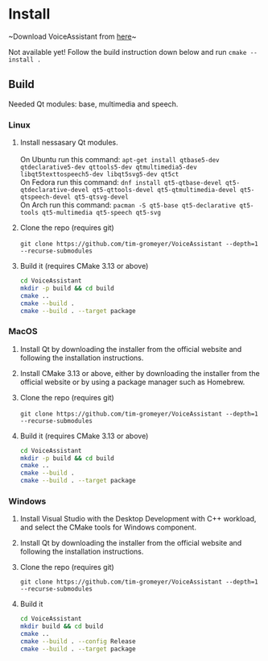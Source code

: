 # Install

~Download VoiceAssistant from [here](https://github.com/tim-gromeyer/VoiceAssistant/releases/latest)~

Not available yet! Follow the build instruction down below and run `cmake --install .`

## Build

Needed Qt modules: base, multimedia and speech.

### Linux

1. Install nessasary Qt modules.<br><br>
On Ubuntu run this command: `apt-get install qtbase5-dev qtdeclarative5-dev qttools5-dev qtmultimedia5-dev libqt5texttospeech5-dev libqt5svg5-dev qt5ct`  
On Fedora run this command: `dnf install qt5-qtbase-devel qt5-qtdeclarative-devel qt5-qttools-devel qt5-qtmultimedia-devel qt5-qtspeech-devel qt5-qtsvg-devel`  
On Arch run this command: `pacman -S qt5-base qt5-declarative qt5-tools qt5-multimedia qt5-speech qt5-svg`

2. Clone the repo (requires git)<br><br>
    `git clone https://github.com/tim-gromeyer/VoiceAssistant --depth=1 --recurse-submodules`

3. Build it (requires CMake 3.13 or above)<br>

    ```bash
    cd VoiceAssistant
    mkdir -p build && cd build
    cmake ..
    cmake --build .
    cmake --build . --target package
    ```

### MacOS

1. Install Qt by downloading the installer from the official website and following the installation instructions.

2. Install CMake 3.13 or above, either by downloading the installer from the official website or by using a package manager such as Homebrew.

3. Clone the repo (requires git)<br><br>
    `git clone https://github.com/tim-gromeyer/VoiceAssistant --depth=1 --recurse-submodules`

3. Build it (requires CMake 3.13 or above)<br>

    ```bash
    cd VoiceAssistant
    mkdir -p build && cd build
    cmake ..
    cmake --build .
    cmake --build . --target package
    ```

### Windows

1. Install Visual Studio with the Desktop Development with C++ workload, and select the CMake tools for Windows component.

2. Install Qt by downloading the installer from the official website and following the installation instructions.

3. Clone the repo (requires git)  

    `git clone https://github.com/tim-gromeyer/VoiceAssistant --depth=1 --recurse-submodules`

4. Build it

    ```bash
    cd VoiceAssistant
    mkdir build && cd build
    cmake ..
    cmake --build . --config Release
    cmake --build . --target package
    ```
